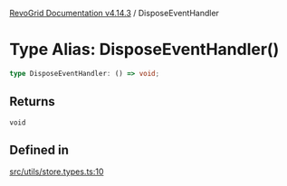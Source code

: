 [RevoGrid Documentation v4.14.3](README.md) / DisposeEventHandler

# Type Alias: DisposeEventHandler()

```ts
type DisposeEventHandler: () => void;
```

## Returns

`void`

## Defined in

[src/utils/store.types.ts:10](https://github.com/revolist/revogrid/blob/4d3feb8340f534dd1ff6941b4d5b83d4d4e2474c/src/utils/store.types.ts#L10)
